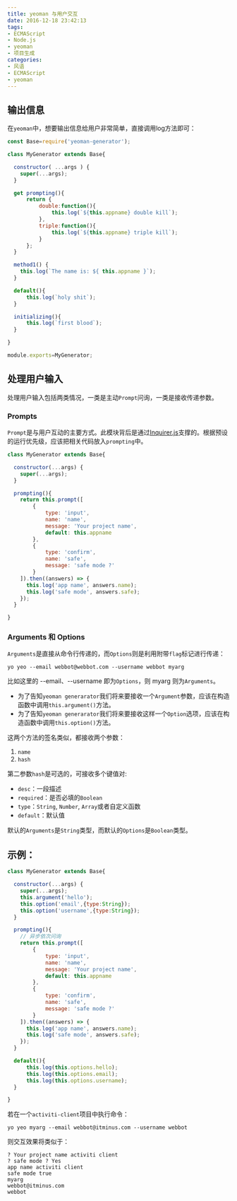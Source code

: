 ```yaml
---
title: yeoman 与用户交互
date: 2016-12-18 23:42:13
tags:
- ECMAScript
- Node.js
- yeoman
- 项目生成
categories:
- 风语
- ECMAScript
- yeoman
---
```


## 输出信息

在`yeoman`中，想要输出信息给用户非常简单，直接调用log方法即可：

```JavaScript
const Base=require('yeoman-generator');

class MyGenerator extends Base{

  constructor( ...args ) {
    super(...args);
  }

  get prompting(){
      return {
          double:function(){
              this.log(`${this.appname} double kill`);
          },
          triple:function(){
              this.log(`${this.appname} triple kill`);
          }
      };
  }

  method1() {
    this.log(`The name is: ${ this.appname }`);
  }

  default(){
      this.log(`holy shit`);
  }

  initializing(){
      this.log(`first blood`);
  }

} 

module.exports=MyGenerator;
```

## 处理用户输入

处理用户输入包括两类情况，一类是主动`Prompt`问询，一类是接收传递参数。

### Prompts

`Prompt`是与用户互动的主要方式。此模块背后是通过[Inquirer.js](https://github.com/SBoudrias/Inquirer.js)支撑的。根据预设的运行优先级，应该把相关代码放入`prompting`中。

```JavaScript
class MyGenerator extends Base{

  constructor(...args) {
    super(...args);
  }

  prompting(){
    return this.prompt([
        {
            type: 'input',
            name: 'name',
            message: 'Your project name',
            default: this.appname 
        }, 
        {
            type: 'confirm',
            name: 'safe',
            message: 'safe mode ?'
        }
    ]).then((answers) => {
      this.log('app name', answers.name);
      this.log('safe mode', answers.safe);
    });
  }

} 

```

### Arguments 和 Options

`Arguments`是直接从命令行传递的，而`Options`则是利用附带`flag`标记进行传递：
```
yo yeo --email webbot@webbot.com --username webbot myarg
```

比如这里的 --email、--username 即为`Options`，则 myarg 则为`Arguments`。 

* 为了告知`yeoman generarator`我们将来要接收一个`Argument`参数，应该在构造函数中调用`this.argument()`方法。
* 为了告知`yeoman generarator`我们将来要接收这样一个`Option`选项，应该在构造函数中调用`this.option()`方法。

这两个方法的签名类似，都接收两个参数：
1. `name`
2. `hash`

第二参数`hash`是可选的，可接收多个键值对:

* `desc`：一段描述
* `required`：是否必填的`Boolean`
* `type`：`String`, `Number`, `Array`或者自定义函数
* `default`：默认值

默认的`Arguments`是`String`类型，而默认的`Options`是`Boolean`类型。

## 示例：

```JavaScript
class MyGenerator extends Base{

  constructor(...args) {
    super(...args);
    this.argument('hello');
    this.option('email',{type:String});
    this.option('username',{type:String});
  }

  prompting(){
    // 异步依次问询
    return this.prompt([
        {
            type: 'input',
            name: 'name',
            message: 'Your project name',
            default: this.appname 
        }, 
        {
            type: 'confirm',
            name: 'safe',
            message: 'safe mode ?'
        }
    ]).then((answers) => {
      this.log('app name', answers.name);
      this.log('safe mode', answers.safe);
    });
  }

  default(){
      this.log(this.options.hello);
      this.log(this.options.email);
      this.log(this.options.username);
  }

} 
```

若在一个`activiti-client`项目中执行命令：
```
yo yeo myarg --email webbot@itminus.com --username webbot
```
则交互效果将类似于：
```
? Your project name activiti client
? safe mode ? Yes
app name activiti client
safe mode true
myarg
webbot@itminus.com
webbot
```